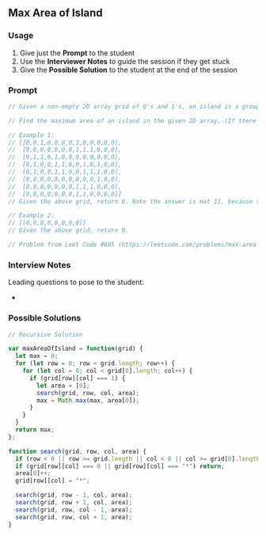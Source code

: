## Max Area of Island

### Usage

1. Give just the **Prompt** to the student
2. Use the **Interviewer Notes** to guide the session if they get stuck
3. Give the **Possible Solution** to the student at the end of the session

### Prompt

```javascript
// Given a non-empty 2D array grid of 0's and 1's, an island is a group of 1's (representing land) connected 4-directionally (horizontal or vertical.) You may assume all four edges of the grid are surrounded by water.

// Find the maximum area of an island in the given 2D array. (If there is no island, the maximum area is 0.)

// Example 1:
// [[0,0,1,0,0,0,0,1,0,0,0,0,0],
//  [0,0,0,0,0,0,0,1,1,1,0,0,0],
//  [0,1,1,0,1,0,0,0,0,0,0,0,0],
//  [0,1,0,0,1,1,0,0,1,0,1,0,0],
//  [0,1,0,0,1,1,0,0,1,1,1,0,0],
//  [0,0,0,0,0,0,0,0,0,0,1,0,0],
//  [0,0,0,0,0,0,0,1,1,1,0,0,0],
//  [0,0,0,0,0,0,0,1,1,0,0,0,0]]
// Given the above grid, return 6. Note the answer is not 11, because the island must be connected 4-directionally.

// Example 2:
// [[0,0,0,0,0,0,0,0]]
// Given the above grid, return 0.

// Problem from Leet Code #695 (https://leetcode.com/problems/max-area-of-island/description/)
```

### Interview Notes

Leading questions to pose to the student:

-

### Possible Solutions

```javascript
// Recursive Solution

var maxAreaOfIsland = function(grid) {
  let max = 0;
  for (let row = 0; row < grid.length; row++) {
    for (let col = 0; col < grid[0].length; col++) {
      if (grid[row][col] === 1) {
        let area = [0];
        search(grid, row, col, area);
        max = Math.max(max, area[0]);
      }
    }
  }
  return max;
};

function search(grid, row, col, area) {
  if (row < 0 || row >= grid.length || col < 0 || col >= grid[0].length) return;
  if (grid[row][col] === 0 || grid[row][col] === "*") return;
  area[0]++;
  grid[row][col] = "*";

  search(grid, row - 1, col, area);
  search(grid, row + 1, col, area);
  search(grid, row, col - 1, area);
  search(grid, row, col + 1, area);
}
```

